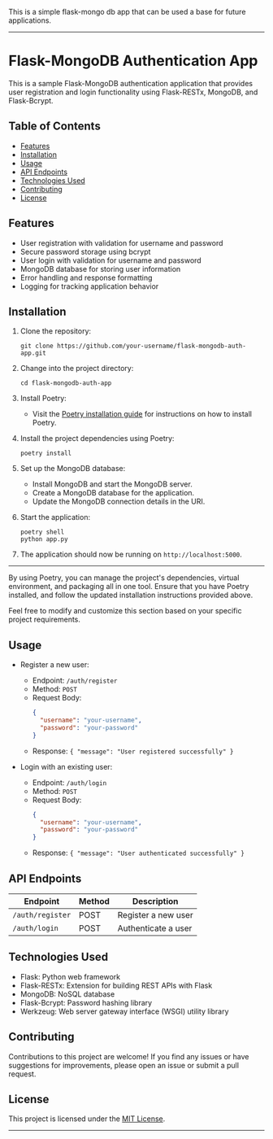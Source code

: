 This is a simple flask-mongo db app that can be used a base for future applications.

---

# Flask-MongoDB Authentication App

This is a sample Flask-MongoDB authentication application that provides user registration and login functionality using Flask-RESTx, MongoDB, and Flask-Bcrypt.

## Table of Contents

- [Features](#features)
- [Installation](#installation)
- [Usage](#usage)
- [API Endpoints](#api-endpoints)
- [Technologies Used](#technologies-used)
- [Contributing](#contributing)
- [License](#license)

## Features

- User registration with validation for username and password
- Secure password storage using bcrypt
- User login with validation for username and password
- MongoDB database for storing user information
- Error handling and response formatting
- Logging for tracking application behavior


## Installation

1. Clone the repository:

   ```shell
   git clone https://github.com/your-username/flask-mongodb-auth-app.git
   ```

2. Change into the project directory:

   ```shell
   cd flask-mongodb-auth-app
   ```

3. Install Poetry:

   - Visit the [Poetry installation guide](https://python-poetry.org/docs/#installation) for instructions on how to install Poetry.

4. Install the project dependencies using Poetry:

   ```shell
   poetry install
   ```

5. Set up the MongoDB database:
   - Install MongoDB and start the MongoDB server.
   - Create a MongoDB database for the application.
   - Update the MongoDB connection details in the URI. 

6. Start the application:

   ```shell
   poetry shell
   python app.py
   ```

7. The application should now be running on `http://localhost:5000`.

---

By using Poetry, you can manage the project's dependencies, virtual environment, and packaging all in one tool. Ensure that you have Poetry installed, and follow the updated installation instructions provided above.

Feel free to modify and customize this section based on your specific project requirements.
## Usage

- Register a new user:
  - Endpoint: `/auth/register`
  - Method: `POST`
  - Request Body:
    ```json
    {
      "username": "your-username",
      "password": "your-password"
    }
    ```
  - Response: `{ "message": "User registered successfully" }`

- Login with an existing user:
  - Endpoint: `/auth/login`
  - Method: `POST`
  - Request Body:
    ```json
    {
      "username": "your-username",
      "password": "your-password"
    }
    ```
  - Response: `{ "message": "User authenticated successfully" }`

## API Endpoints

| Endpoint          | Method | Description                   |
| ----------------- | ------ | ----------------------------- |
| `/auth/register`  | POST   | Register a new user           |
| `/auth/login`     | POST   | Authenticate a user           |

## Technologies Used

- Flask: Python web framework
- Flask-RESTx: Extension for building REST APIs with Flask
- MongoDB: NoSQL database
- Flask-Bcrypt: Password hashing library
- Werkzeug: Web server gateway interface (WSGI) utility library

## Contributing

Contributions to this project are welcome! If you find any issues or have suggestions for improvements, please open an issue or submit a pull request.

## License

This project is licensed under the [MIT License](LICENSE).

---

